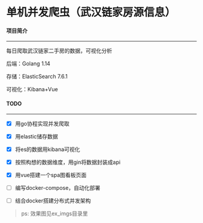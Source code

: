 # 单机并发爬虫（武汉链家房源信息）



#### 项目简介

---

每日爬取武汉链家二手房的数据，可视化分析

后端：Golang 1.14

存储：ElasticSearch 7.6.1

可视化：Kibana+Vue



#### TODO

---



- [x] 用go协程实现并发爬取
- [x] 用elastic储存数据
- [x] 将es的数据用kibana可视化
- [x] 按照构想的数据维度，用gin将数据封装成api
- [x] 用vue搭建一个spa图看板页面
- [ ] 编写docker-compose，自动化部署
- [ ] 结合docker搭建分布式并发架构



> ps: 效果图见ex_imgs目录里
